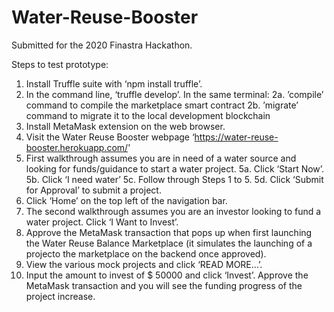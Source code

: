 # Water-Reuse-Booster

Submitted for the 2020 Finastra Hackathon. 

Steps to test prototype: 

1. Install Truffle suite with ‘npm install truffle’.
2. In the command line, ‘truffle develop’. In the same terminal:
2a. ’compile’ command to compile the marketplace smart contract 
2b. ’migrate’ command to migrate it to the local development blockchain
3. Install MetaMask extension on the web browser. 
4. Visit the Water Reuse Booster webpage ‘https://water-reuse-booster.herokuapp.com/'
5. First walkthrough assumes you are in need of a water source and looking for funds/guidance to start a water project.
5a. Click ‘Start Now’.
5b. Click ‘I need water’
5c. Follow through Steps 1 to 5. 
5d. Click ‘Submit for Approval’ to submit a project.  
6. Click ‘Home’ on the top left of the navigation bar.
7. The second walkthrough assumes you are an investor looking to fund a water project. Click ‘I Want to Invest’.
8. Approve the MetaMask transaction that pops up when first launching the Water Reuse Balance Marketplace (it simulates the launching of a projecto the marketplace on the backend once approved).
8. View the various mock projects and click ‘READ MORE…’. 
9. Input the amount to invest of $ 50000 and click ‘Invest’. Approve the MetaMask transaction and you will see the funding progress of the project increase. 
